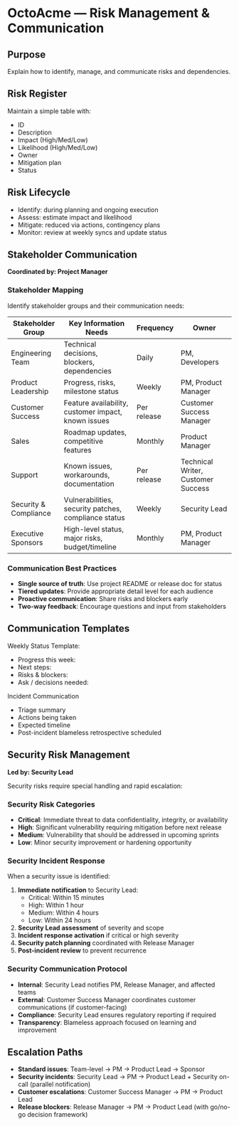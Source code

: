 # OctoAcme — Risk Management & Communication

## Purpose
Explain how to identify, manage, and communicate risks and dependencies.

## Risk Register
Maintain a simple table with:
- ID
- Description
- Impact (High/Med/Low)
- Likelihood (High/Med/Low)
- Owner
- Mitigation plan
- Status

## Risk Lifecycle
- Identify: during planning and ongoing execution
- Assess: estimate impact and likelihood
- Mitigate: reduced via actions, contingency plans
- Monitor: review at weekly syncs and update status

## Stakeholder Communication
**Coordinated by: Project Manager**

### Stakeholder Mapping
Identify stakeholder groups and their communication needs:

| Stakeholder Group | Key Information Needs | Frequency | Owner |
|-------------------|----------------------|-----------|-------|
| Engineering Team | Technical decisions, blockers, dependencies | Daily | PM, Developers |
| Product Leadership | Progress, risks, milestone status | Weekly | PM, Product Manager |
| Customer Success | Feature availability, customer impact, known issues | Per release | Customer Success Manager |
| Sales | Roadmap updates, competitive features | Monthly | Product Manager |
| Support | Known issues, workarounds, documentation | Per release | Technical Writer, Customer Success |
| Security & Compliance | Vulnerabilities, security patches, compliance status | Weekly | Security Lead |
| Executive Sponsors | High-level status, major risks, budget/timeline | Monthly | PM, Product Manager |

### Communication Best Practices
- **Single source of truth**: Use project README or release doc for status
- **Tiered updates**: Provide appropriate detail level for each audience
- **Proactive communication**: Share risks and blockers early
- **Two-way feedback**: Encourage questions and input from stakeholders

## Communication Templates
Weekly Status Template:
- Progress this week:
- Next steps:
- Risks & blockers:
- Ask / decisions needed:

Incident Communication
- Triage summary
- Actions being taken
- Expected timeline
- Post-incident blameless retrospective scheduled

## Security Risk Management
**Led by: Security Lead**

Security risks require special handling and rapid escalation:

### Security Risk Categories
- **Critical**: Immediate threat to data confidentiality, integrity, or availability
- **High**: Significant vulnerability requiring mitigation before next release
- **Medium**: Vulnerability that should be addressed in upcoming sprints
- **Low**: Minor security improvement or hardening opportunity

### Security Incident Response
When a security issue is identified:
1. **Immediate notification** to Security Lead:
   - Critical: Within 15 minutes
   - High: Within 1 hour
   - Medium: Within 4 hours
   - Low: Within 24 hours
2. **Security Lead assessment** of severity and scope
3. **Incident response activation** if critical or high severity
4. **Security patch planning** coordinated with Release Manager
5. **Post-incident review** to prevent recurrence

### Security Communication Protocol
- **Internal**: Security Lead notifies PM, Release Manager, and affected teams
- **External**: Customer Success Manager coordinates customer communications (if customer-facing)
- **Compliance**: Security Lead ensures regulatory reporting if required
- **Transparency**: Blameless approach focused on learning and improvement

## Escalation Paths
- **Standard issues**: Team-level -> PM -> Product Lead -> Sponsor
- **Security incidents**: Security Lead -> PM -> Product Lead + Security on-call (parallel notification)
- **Customer escalations**: Customer Success Manager -> PM -> Product Lead
- **Release blockers**: Release Manager -> PM -> Product Lead (with go/no-go decision framework)
